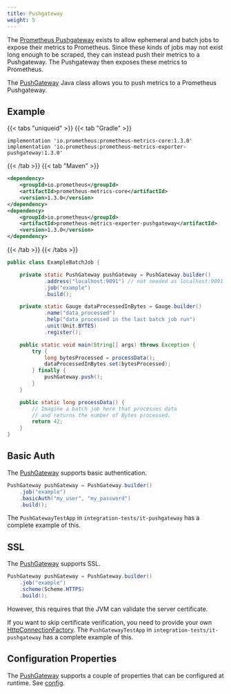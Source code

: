```yaml
---
title: Pushgateway
weight: 5
---
```


The [Prometheus Pushgateway](https://github.com/prometheus/pushgateway) exists to allow ephemeral and batch jobs to expose their metrics to Prometheus.
Since these kinds of jobs may not exist long enough to be scraped, they can instead push their metrics to a Pushgateway.
The Pushgateway then exposes these metrics to Prometheus.

The [PushGateway](/client_java/api/io/prometheus/metrics/exporter/pushgateway/PushGateway.html) Java class allows you to push metrics to a Prometheus Pushgateway.

Example
-------

{{< tabs "uniqueid" >}}
{{< tab "Gradle" >}}
```
implementation 'io.prometheus:prometheus-metrics-core:1.3.0'
implementation 'io.prometheus:prometheus-metrics-exporter-pushgateway:1.3.0'
```
{{< /tab >}}
{{< tab "Maven" >}}
```xml
<dependency>
    <groupId>io.prometheus</groupId>
    <artifactId>prometheus-metrics-core</artifactId>
    <version>1.3.0</version>
</dependency>
<dependency>
    <groupId>io.prometheus</groupId>
    <artifactId>prometheus-metrics-exporter-pushgateway</artifactId>
    <version>1.3.0</version>
</dependency>
```
{{< /tab >}}
{{< /tabs >}}

```java
public class ExampleBatchJob {

    private static PushGateway pushGateway = PushGateway.builder()
            .address("localhost:9091") // not needed as localhost:9091 is the default
            .job("example")
            .build();

    private static Gauge dataProcessedInBytes = Gauge.builder()
            .name("data_processed")
            .help("data processed in the last batch job run")
            .unit(Unit.BYTES)
            .register();

    public static void main(String[] args) throws Exception {
        try {
            long bytesProcessed = processData();
            dataProcessedInBytes.set(bytesProcessed);
        } finally {
            pushGateway.push();
        }
    }

    public static long processData() {
        // Imagine a batch job here that processes data
        // and returns the number of Bytes processed.
        return 42;
    }
}
```

Basic Auth
----------

The [PushGateway](/client_java/api/io/prometheus/metrics/exporter/pushgateway/PushGateway.html) supports basic authentication.

```java
PushGateway pushGateway = PushGateway.builder()
    .job("example")
    .basicAuth("my_user", "my_password")
    .build();
```

The `PushGatewayTestApp` in `integration-tests/it-pushgateway` has a complete example of this.

SSL
---

The [PushGateway](/client_java/api/io/prometheus/metrics/exporter/pushgateway/PushGateway.html) supports SSL.

```java
PushGateway pushGateway = PushGateway.builder()
    .job("example")
    .scheme(Scheme.HTTPS)
    .build();
```

However, this requires that the JVM can validate the server certificate.

If you want to skip certificate verification, you need to provide your own  [HttpConnectionFactory](/client_java/api/io/prometheus/metrics/exporter/pushgateway/HttpConnectionFactory.html).
The `PushGatewayTestApp` in `integration-tests/it-pushgateway` has a complete example of this.

Configuration Properties
------------------------

The [PushGateway](/client_java/api/io/prometheus/metrics/exporter/pushgateway/PushGateway.html) supports a couple of properties that can be configured at runtime. See [config](../../config/config).